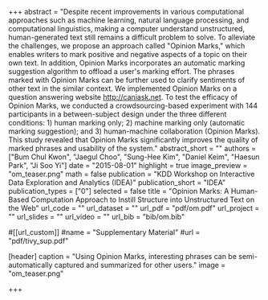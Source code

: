 +++
abstract = "Despite recent improvements in various computational approaches such as machine learning, natural language processing, and computational linguistics, making a computer understand unstructured, human-generated text still remains a difficult problem to solve. To alleviate the challenges, we propose an approach called \"Opinion Marks,\" which enables writers to mark positive and negative aspects of a topic on their own text. In addition, Opinion Marks incorporates an automatic marking suggestion algorithm to offload a user's marking effort. The phrases marked with Opinion Marks can be further used to clarify sentiments of other text in the similar context. We implemented Opinion Marks on a question answering website http://caniask.net. To test the efficacy of Opinion Marks, we conducted a crowdsourcing-based experiment with 144 participants in a between-subject design under the three different conditions: 1) human marking only; 2) machine marking only (automatic marking suggestion); and 3) human-machine collaboration (Opinion Marks). This study revealed that Opinion Marks significantly improves the quality of marked phrases and usability of the system."
abstract_short = ""
authors = ["Bum Chul Kwon", "Jaegul Choo", "Sung-Hee Kim", "Daniel Keim", "Haesun Park", "Ji Soo Yi"]
date = "2015-08-01"
highlight = true
image_preview = "om_teaser.png"
math = false
publication = "KDD Workshop on Interactive Data Exploration and Analytics (IDEA)"
publication_short = "IDEA"
publication_types = ["0"]
selected = false
title = "Opinion Marks: A Human-Based Computation Approach to Instill Structure into Unstructured Text on the Web"
url_code = ""
url_dataset = ""
url_pdf = "pdf/om.pdf"
url_project = ""
url_slides = ""
url_video = ""
url_bib = "bib/om.bib"

#[[url_custom]]
#name = "Supplementary Material"
#url = "pdf/tivy_sup.pdf"

[header]
  caption = "Using Opinion Marks, interesting phrases can be semi-automatically captured and summarized for other users."
  image = "om_teaser.png"

+++

